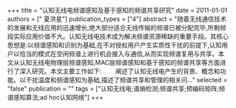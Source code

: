 +++
title = "认知无线电频谱感知及基于感知的频谱共享研究"
date = 2011-01-01
authors = [" 夏洪星"]
publication_types = ["4"]
abstract = "随着无线通信技术的发展和无线应用的迅速增长,绝大部分适合无线传输的频谱已被分配完毕,所剩频段实际应用价值不大。认知无线电技术成为解决频谱资源稀缺的重要手段。其核心思想是:以频谱感知和识别为基础,在不对授权用户产生实质性干扰的前提下,认知用户以恰当的模式在空闲频谱上进行机会接入与通信,从而实现频谱复用与共享。本文从认知无线电物理层频谱感知,MAC层频谱感知和基于感知的频谱共享等方面进行了深入研究。本文主要工作如下:　　 阐述了认知无线电产生的背景、概念和功能。以干扰温度和频谱感知为基础,描述了频谱共享和管理的相关问..."
selected = "false"
publication = ""
tags = ["认知无线电;谱熵检测;频谱共享;预编码矩阵;频谱感知算法;ad hoc认知网络"]
+++

